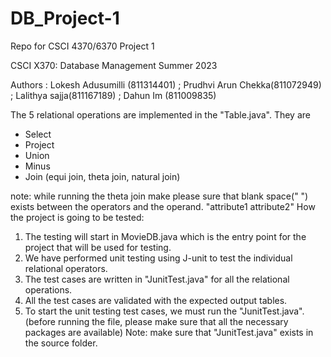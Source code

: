 # DB_Project-1
Repo for CSCI 4370/6370 Project 1

CSCI X370: Database Management
Summer 2023

Authors : Lokesh Adusumilli (811314401) ; Prudhvi Arun Chekka(811072949) ; Lalithya sajja(811167189) ; Dahun Im (811009835)

The 5 relational operations are implemented in the "Table.java". They are

- Select
- Project
- Union
- Minus
- Join (equi join, theta join, natural join)

note: while running the theta join make please sure that blank space(" ") exists between the operators and the operand. "attribute1 <op> attribute2"
How the project is going to be tested:
1. The testing will start in MovieDB.java which is the entry point for the project that will be used for testing.
2. We have performed unit testing using J-unit to test the individual relational operators.
3. The test cases are written in "JunitTest.java" for all the relational operations.
4. All the test cases are validated with the expected output tables. 
5. To start the unit testing test cases, we must run the "JunitTest.java". (before running the file, please make sure that all the necessary packages are available)
Note: make sure that "JunitTest.java" exists in the source folder.
